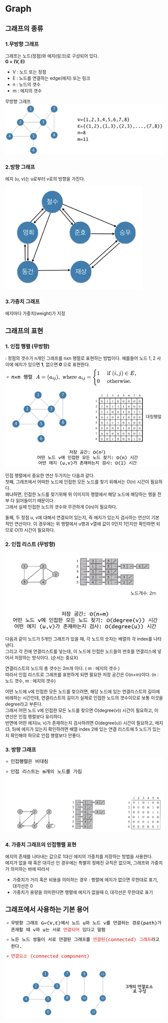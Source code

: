# Graph
## 그래프의 종류
### 1.무방향 그래프
그래프는 노드(정점)와 에지(링크)로 구성되어 있다.   
**G = (V, E)**  
- V : 노드 또는 정점
- E : 노드를 연결하는 edge(에지) 또는 링크
- n : 노드의 갯수
- m : 에지의 갯수

무방향 그래프
![](https://github.com/brightestbulb/TIL/blob/master/Algorithm/img/graph1.png?raw=true)

### 2.방향 그래프
에지 (u, v)는 u로부터 v로의 방향을 가진다.

![](https://github.com/brightestbulb/TIL/blob/master/Algorithm/img/graph2.png?raw=true)

### 3.가중치 그래프
에지마다 가중치(weight)가 지정


## 그래프의 표현
### 1. 인접 행렬 (무방향)
: 정점의 갯수가 n개인 그래프를 nxn 행렬로 표현하는 방법이다.
예를들어 노드 1, 2 사이에 에지가 있으면 **1**, 없으면 **0** 으로 표현한다. 
![](https://github.com/brightestbulb/TIL/blob/master/Algorithm/img/graph3.png?raw=true)

인접 행렬에서 중요한 연산 두가지는 다음과 같다.   
첫째, 그래프에서 어떠한 노드에 인접한 모든 노드를 찾기 위해서는 O(n) 시간이 필요하다.   
왜냐하면, 인접한 노드를 찾기위해 위 이미지의 행렬에서 해당 노드에 해당하는 행을 전부 다 읽어들이기 때문이다.   
그래서 실제 인접한 노드의 갯수와 무관하게 O(n)이 필요하다.   
   
둘째, 두 정점 u, v에 대해서 연결되어 있는지, 즉 에지가 있는지 검사하는 연산이 기본적인 연산이다.
이 경우에는 위 행렬에서 u행과 v열에 값이 0인지 1인지만 확인하면 되므로 O(1) 시간이 필요하다.

### 2. 인접 리스트 (무방향)
![](https://github.com/brightestbulb/TIL/blob/master/Algorithm/img/graph4.png?raw=true)
다음과 같이 노드가 5개인 그래프가 있을 때, 각 노드의 숫자는 배열의 각 index를 나타낸다.   
그리고 각 칸에 연결리스트를 넣는데, 이 노드에 인접한 노드들의 번호를 연결리스에 넣어서 저장하는 방식이다. (순서는 중요X)   

연결리스트의 노드의 총 갯수는 2m개 이다. ( m : 에지의 갯수 )    
따라서 인접 리스트로 그래프를 표현하게 되면 필요한 저장 공간은 O(n+m)이다. (n : 노드 갯수, m : 에지의 갯수)    

어떤 노드에 v에 인접한 모든 노드를 찾으려면, 해당 노드에 있는 연결리스트의 길이에 비례하는 시간인데,
연결리스트의 길이가 실제로 인접한 노드의 갯수이므로 보통 이것을 degree라고 부른다.   
그래서 어떤 노드 v에 인접한 모든 노드를 찾으면 O(degree(v)) 시간이 필요하고, 이 연산은 인접 행렬보다 유리하다.   
반면에 어떤 에지(u, v)가 존재하는지 검사하려면 O(degree(u)) 시간이 필요하고, 에지(3, 5)에 에지가 있는지 확인하려면
배열 index 2에 있는 연결 리스트에 5 노드가 있는지 확인해야 하므로 인접 행렬보다 안좋다.   
 
 
### 3. 방향 그래프
![](https://github.com/brightestbulb/TIL/blob/master/Algorithm/img/graph5.png?raw=true)


### 4. 가중치 그래프의 인접행렬 표현
에지의 존재를 나타내는 값으로 1대신 에지의 가중치를 저장하는 방법을 사용한다.   
에지가 없을 때 혹은 대각선 인 경우에는 특별히 정해진 규칙은 없으며, 그래프와 가중치가 의미하는 바에 따라서   
- 가중치가 거리 혹은 비용을 의미하는 경우 : 행렬에 에지가 없으면 무한대로 표기, 대각선은 0
- 가중치가 용량을 의미한다면 행렬에 에지가 없을때 0, 대각선은 무한대로 표기


## 그래프에서 사용하는 기본 용어
![](https://github.com/brightestbulb/TIL/blob/master/Algorithm/img/graph6.png?raw=true)